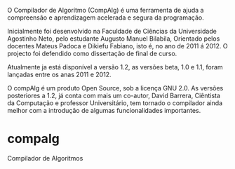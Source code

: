 
O Compilador de Algorítmo (CompAlg) é uma ferramenta de ajuda a compreensão e aprendizagem acelerada e segura da programação.

Inicialmente foi desenvolvido na Faculdade de Ciências da Universidade Agostinho Neto, pelo estudante Augusto Manuel Bilabila, Orientado
pelos docentes Mateus Padoca e Dikiefu Fabiano, isto é, no ano de 2011 á 2012. O projecto foi defendido como dissertação de final de curso.

Atualmente ja está disponível a versão 1.2, as versões beta, 1.0 e 1.1, foram lançadas entre os anas 2011 e 2012.

O compAlg é um produto Open Source, sob a licença GNU 2.0. As versões posteriores a 1.2, já conta com mais um co-autor, David Barrera, Ciêntista 
da Computação e professor Universitário, tem tornado o compilador ainda melhor com a introdução de algumas funcionalidades importantes.

compalg
=======

Compilador de Algoritmos
